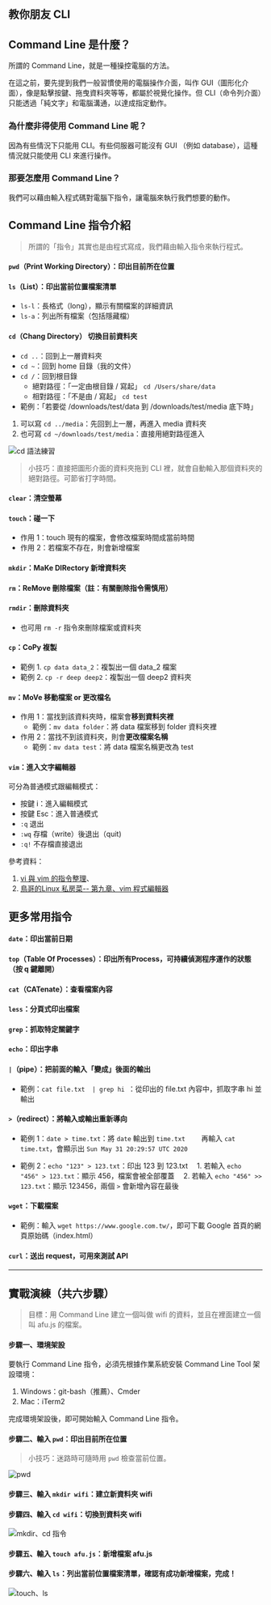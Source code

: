 ## 教你朋友 CLI

## Command Line 是什麼？
所謂的 Command Line，就是一種操控電腦的方法。

在這之前，要先提到我們一般習慣使用的電腦操作介面，叫作 GUI（圖形化介面），像是點擊按鍵、拖曳資料夾等等，都屬於視覺化操作。但 CLI（命令列介面）只能透過「純文字」和電腦溝通，以達成指定動作。

### 為什麼非得使用 Command Line 呢？

因為有些情況下只能用 CLI。有些伺服器可能沒有 GUI （例如 database），這種情況就只能使用 CLI 來進行操作。

### 那要怎麼用 Command Line？

我們可以藉由輸入程式碼對電腦下指令，讓電腦來執行我們想要的動作。

## Command Line 指令介紹

> 所謂的「指令」其實也是由程式寫成，我們藉由輸入指令來執行程式。

#### `pwd`（Print Working Directory）：印出目前所在位置

#### `ls`（List）：印出當前位置檔案清單
- `ls-l`：長格式（long），顯示有關檔案的詳細資訊
- `ls-a`：列出所有檔案（包括隱藏檔）

#### `cd`（Chang Directory） 切換目前資料夾
- `cd ..`：回到上一層資料夾
- `cd ~`：回到 home 目錄（我的文件）
- `cd /`：回到根目錄
   - 絕對路徑：「一定由根目錄 / 寫起」
`cd /Users/share/data`
   - 相對路徑：「不是由 / 寫起」
`cd test`
-  範例：「若要從 /downloads/test/data 到 /downloads/test/media 底下時」
1. 可以寫 `cd ../media`：先回到上一層，再進入 media 資料夾
2. 也可寫 `cd ~/downloads/test/media`：直接用絕對路徑進入

![cd 語法練習](https://i.imgur.com/emeMG2h.png)

> 小技巧：直接把圖形介面的資料夾拖到 CLI 裡，就會自動輸入那個資料夾的絕對路徑。可節省打字時間。

#### `clear`：清空螢幕

#### `touch`：碰一下
   - 作用 1：touch 現有的檔案，會修改檔案時間成當前時間 
   - 作用 2：若檔案不存在，則會新增檔案 

#### `mkdir`：MaKe DIRectory 新增資料夾
#### `rm`：ReMove 刪除檔案（註：有關刪除指令需慎用）
#### `rmdir`：刪除資料夾
- 也可用 `rm -r` 指令來刪除檔案或資料夾
#### `cp`：CoPy 複製
   - 範例 1. `cp data data_2`：複製出一個 data_2 檔案
   - 範例 2. `cp -r deep deep2`：複製出一個 deep2 資料夾

#### `mv`：MoVe 移動檔案 or 更改檔名
   - 作用 1：當找到該資料夾時，檔案會**移到資料夾裡**
        - 範例：`mv data folder`：將 data 檔案移到 folder 資料夾裡
   - 作用 2：當找不到該資料夾，則會**更改檔案名稱**
        - 範例：`mv data test`：將 data 檔案名稱更改為 test
#### `vim`：進入文字編輯器

可分為普通模式跟編輯模式：

- 按鍵 i：進入編輯模式
- 按鍵 Esc：進入普通模式
- `:q` 退出
- `:wq` 存檔（write）後退出（quit)
- `:q!` 不存檔直接退出

參考資料：

1. [vi 與 vim 的指令整理](http://www.vixual.net/blog/archives/234)、
2. [鳥哥的Linux 私房菜-- 第九章、vim 程式編輯器](http://linux.vbird.org/linux_basic/0310vi.php)

## 更多常用指令

#### `date`：印出當前日期
#### `top`（Table Of Processes）：印出所有Process，可持續偵測程序運作的狀態（按 q 鍵離開）
#### `cat`（CATenate）：查看檔案內容
#### `less`：分頁式印出檔案
#### `grep`：抓取特定關鍵字
#### `echo`：印出字串
#### `|`（pipe）：把前面的輸入「變成」後面的輸出
   - 範例：`cat file.txt  | grep hi `：從印出的 file.txt 內容中，抓取字串 hi 並輸出
#### `>`（redirect）：將輸入或輸出重新導向
   - 範例 1：`date > time.txt`：將 `date` 輸出到 `time.txt`
  　　再輸入 `cat time.txt`，會顯示出 `Sun May 31 20:29:57 UTC 2020`
         
   - 範例 2：`echo "123" > 123.txt`：印出 123 到 123.txt
　1. 若輸入 `echo "456" > 123.txt`：顯示 456，檔案會被全部覆蓋
　2. 若輸入 `echo "456" >> 123.txt`：顯示 123456，兩個 `>` 會新增內容在最後

#### `wget`：下載檔案
   - 範例：輸入 `wget https://www.google.com.tw/`，即可下載 Google 首頁的網頁原始碼（index.html）
 
#### `curl`：送出 request，可用來測試 API

---

## 實戰演練（共六步驟） 

> 目標：用 Command Line 建立一個叫做 wifi 的資料，並且在裡面建立一個叫 afu.js 的檔案。

#### 步驟一、環境架設

要執行 Command Line 指令，必須先根據作業系統安裝 Command Line Tool 架設環境：
1. Windows：git-bash（推薦）、Cmder
2. Mac：iTerm2

完成環境架設後，即可開始輸入 Command Line 指令。

#### 步驟二、輸入 `pwd`：印出目前所在位置
> 小技巧：迷路時可隨時用 `pwd` 檢查當前位置。

![pwd](https://i.imgur.com/JBE4BkC.png)

#### 步驟三、輸入 `mkdir wifi`：建立新資料夾 wifi

#### 步驟四、輸入 `cd wifi`：切換到資料夾 wifi 

![mkdir、cd 指令](https://i.imgur.com/1y0jbcf.png)

#### 步驟五、輸入 `touch afu.js`：新增檔案 afu.js

#### 步驟六、輸入 `ls`：列出當前位置檔案清單，確認有成功新增檔案，完成！
![touch、ls](https://i.imgur.com/9pQtSrA.png)
